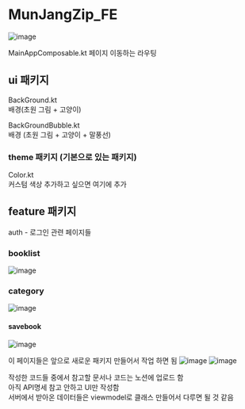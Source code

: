 # MunJangZip_FE
![image](https://github.com/user-attachments/assets/fac15a47-f4f3-4d02-a812-43fb7d749277)

MainAppComposable.kt
페이지 이동하는 라우팅

## ui 패키지
BackGround.kt   
배경(초원 그림 + 고양이)   

BackGroundBubble.kt  
배경 (초원 그림 + 고양이 + 말풍선)   

### theme 패키지 (기본으로 있는 패키지)
Color.kt   
커스텀 색상 추가하고 싶으면 여기에 추가

## feature 패키지
auth - 로그인 관련 페이지들

### booklist   
![image](https://github.com/user-attachments/assets/297856e8-46a1-43bb-aba9-bdedd2b55baf)

### category   
![image](https://github.com/user-attachments/assets/17f3a450-eef6-4b28-8839-c6387a5faad2)

#### savebook   
![image](https://github.com/user-attachments/assets/50226c1e-9652-46c3-9dfe-50ae87431e16)

이 페이지들은 앞으로 새로운 패키지 만들어서 작업 하면 됨
![image](https://github.com/user-attachments/assets/b5881ef6-3b55-4779-b2fb-e5a5786c588d)
![image](https://github.com/user-attachments/assets/781a7926-9f22-46d5-9b2e-81992fcb04e3)

작성한 코드들 중에서 참고할 문서나 코드는 노션에 업로드 함    
아직 API명세 참고 안하고 UI만 작성함   
서버에서 받아온 데이터들은 viewmodel로 클래스 만들어서 다루면 될 것 같음   
